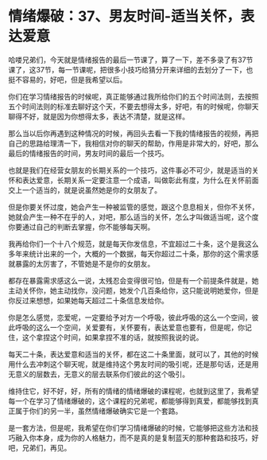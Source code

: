 # 情绪爆破：37、男友时间-适当关怀，表达爱意

哈喽兄弟们，今天就是情绪报告的最后一节课了，算了一下，差不多录了有37节课了，这37节，每一节课呢，把很多小技巧给猜分开来详细的去划分了一下，也挺不容易的，好吧，但是我希望以后。

你们在学习情绪报告的时候呢，真正能够通过我所给你们的五个时间法则，去按照五个时间法则的标准去聊好这个天，不要去想得太多，好吧，有的时候呢，你聊天聊得不好，就是因为你想得太多，表达不清楚，就是这样。

那么当以后你再遇到这种情况的时候，再回头去看一下我的情绪报告的视频，再把自己的思路给理清一下，我相信对你的聊天的帮助，作用是非常大的，好吧，那么最后的情绪报告的时间，男友时间的最后一个技巧。

也就是我们在经营女朋友的长期关系的一个技巧，这件事必不可少，就是适当的关怀和表达爱意，长期关系一定要注意一个成语，叫做彰此有度，为什么在关怀前面交上一个适当的，就是说虽然她是你的女朋友了。

但是你要关怀过度，她会产生一种被监管的感觉，跟这个息息相关，但你不关怀，她就会产生一种不在乎的人，对吧，那么适当的关怀，怎么才叫做适当呢，这个度你要通过自己的判断去掌握，你不能够每天啊。

我再给你们一个十八个规范，就是每天你发信息，不宜超过二十条，这个是我这么多年来统计出来的一个，大概的一个数据，每天你超过二十条，那你的这个需求感就暴露的太厉害了，不管她是不是你的女朋友。

都存在暴露需求感这么一说，太残忍会变得很可怕，但是有一个前提条件就是，她主动关怀你，她主动找你，没问题，她发个几百条给你，这只能说明她爱你，但是你反过来想想，如果她每天超过二十条信息发给你。

你是怎么感觉，恋爱呢，一定要给予对方一个呼吸，彼此呼吸的这么一个空间，彼此呼吸的这么一个空间，关爱要有，关怀要有，表达爱意也要有，但是呢，你记住，这个拿捏这个时间，如果拿捏不准的话，就按照我说的说。

每天二十条，表达爱意和适当的关怀，都在这二十条里面，就可以了，其他的时候用什么去冲刺这个聊天呢，就是维持这个男友时间的吸引呢，还是那句话，还是用无意义的层数去，无意义的层去联系你们彼此的这个吸引。

维持住它，好不好，好，所有的情绪的情绪爆破的课程呢，也就到这里了，我希望每一个在学习了情绪爆破的，这个课程的兄弟呢，都能够得到真爱，都能够找到真正属于你们的另一半，虽然情绪爆破确实它是一个套路。

是一套方法，但是呢，我希望在你们学习情绪爆破的时候，它能够把这些方法和技巧融入你本身，成为你的人格魅力，而不是真的是复制蓝天的那种套路和技巧，好吧，兄弟们，再见。

